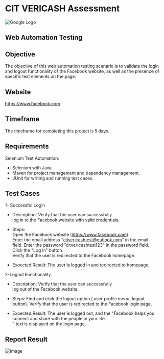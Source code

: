 # CIT VERICASH Assessment
![Google Logo](https://media.licdn.com/dms/image/C4D1BAQEhn_QvckJ2xw/company-background_10000/0/1589890651533/citvericash_cover?e=2147483647&v=beta&t=NnXqygwGg0pQDKYIZk4U_GyBN1JPaAsi4Jrbr4-_ROo)

## Web Automation Testing

## Objective
The objective of this web automation testing scenario is to validate the login and logout functionality of the Facebook website, as well as the presence of specific text elements on the page.

## Website
https://www.facebook.com

## Timeframe
 The timeframe for completing this project is 5 days.
 
## Requirements
Selenium Test Automation:
- Selenium with Java
- Maven for project management and dependency management.
- JUnit for writing and running test cases.

## Test Cases
1- Successful Login

- Description: Verify that the user can successfully  
log in to the Facebook website with valid credentials.  

- Steps:                 
Open the Facebook website (https://www.facebook.com).                     
Enter the email address "citvericashtest@outlook.com" in the email field.
Enter the password "citvericashtest123" in the password field.   
Click the "Log In" button.  
Verify that the user is redirected to the Facebook homepage.

- Expected Result:
 The user is logged in and redirected to homepage.

2-Logout Functionality  
- Description: Verify that the user can successfully  
log out of the Facebook website.

- Steps:
Find and click the logout option ( user profile menu, logout button).
Verify that the user is redirected to the Facebook login page.
 
- Expected Result:
 The user is logged out, and the "Facebook helps you connect and share with the people in your life.  
" text is displayed on the login page.

 ## Report Result
![image](https://github.com/user-attachments/assets/e109c6a1-a03d-4f9c-b099-77fe8301f71f)

